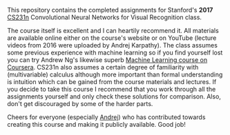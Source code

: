 This repository contains the completed assignments for Stanford's  **2017**
<a href="http://cs231n.github.io/">CS231n</a> Convolutional Neural Networks for Visual Recognition class.

The course itself is excellent and I can heartily recommend it. All materials are available online either on the course's website or on YouTube (lecture videos from 2016 were uploaded by Andrej Karpathy). The class assumes some previous experience with machine learning so if you find yourself lost you can try Andrew Ng's likewise superb <a href="https://www.coursera.org/learn/machine-learning">Machine Learning course on Coursera</a>. CS231n also assumes a certain degree of familiarity with (multivariable) calculus although more important than formal understanding is intuition which can be gained from the course materials and lectures. If you decide to take this course I recommend that you work through all the assignments yourself and only check these solutions for comparison. Also, don't get discouraged by some of the harder parts.

Cheers for everyone (especially <a href="https://github.com/karpathy">Andrej</a>) who has contributed towards creating this course and making it publicly available. Good job!
